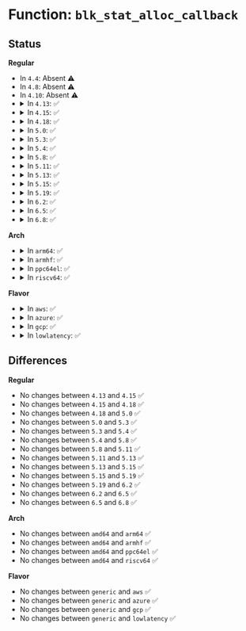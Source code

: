 # Function: <code>blk_stat_alloc_callback</code>

## Status
<b>Regular</b>
<ul>
<li>
In <code>4.4</code>: Absent ⚠️
</li>
<li>
In <code>4.8</code>: Absent ⚠️
</li>
<li>
In <code>4.10</code>: Absent ⚠️
</li>
<li>
<details>
<summary>In <code>4.13</code>: ✅</summary>

```c
struct blk_stat_callback *blk_stat_alloc_callback(void (*timer_fn)(struct blk_stat_callback *), int (*bucket_fn)(const struct request *), unsigned int buckets, void *data);
```

**Collision:** Unique Global

**Inline:** No

**Transformation:** False

**Instances:**

```
In block/blk-stat.c (ffffffff814344c0)
Location: block/blk-stat.c:136
Inline: False
Direct callers:
  - block/blk-mq.c:blk_mq_init_allocated_queue
  - block/blk-wbt.c:wbt_init
```
**Symbols:**

```
ffffffff814344c0-ffffffff81434591: blk_stat_alloc_callback (STB_GLOBAL)
```
</details>
</li>
<li>
<details>
<summary>In <code>4.15</code>: ✅</summary>

```c
struct blk_stat_callback *blk_stat_alloc_callback(void (*timer_fn)(struct blk_stat_callback *), int (*bucket_fn)(const struct request *), unsigned int buckets, void *data);
```

**Collision:** Unique Global

**Inline:** No

**Transformation:** False

**Instances:**

```
In block/blk-stat.c (ffffffff81460150)
Location: block/blk-stat.c:105
Inline: False
Direct callers:
  - block/blk-mq.c:blk_mq_init_allocated_queue
  - block/blk-wbt.c:wbt_init
```
**Symbols:**

```
ffffffff81460150-ffffffff8146021d: blk_stat_alloc_callback (STB_GLOBAL)
```
</details>
</li>
<li>
<details>
<summary>In <code>4.18</code>: ✅</summary>

```c
struct blk_stat_callback *blk_stat_alloc_callback(void (*timer_fn)(struct blk_stat_callback *), int (*bucket_fn)(const struct request *), unsigned int buckets, void *data);
```

**Collision:** Unique Global

**Inline:** No

**Transformation:** False

**Instances:**

```
In block/blk-stat.c (ffffffff814939b0)
Location: block/blk-stat.c:101
Inline: False
Direct callers:
  - block/blk-mq.c:blk_mq_init_allocated_queue
  - block/blk-wbt.c:wbt_init
```
**Symbols:**

```
ffffffff814939b0-ffffffff81493a7d: blk_stat_alloc_callback (STB_GLOBAL)
```
</details>
</li>
<li>
<details>
<summary>In <code>5.0</code>: ✅</summary>

```c
struct blk_stat_callback *blk_stat_alloc_callback(void (*timer_fn)(struct blk_stat_callback *), int (*bucket_fn)(const struct request *), unsigned int buckets, void *data);
```

**Collision:** Unique Global

**Inline:** No

**Transformation:** False

**Instances:**

```
In block/blk-stat.c (ffffffff814adab0)
Location: block/blk-stat.c:101
Inline: False
Direct callers:
  - block/blk-mq.c:blk_mq_init_allocated_queue
  - block/blk-wbt.c:wbt_init
```
**Symbols:**

```
ffffffff814adab0-ffffffff814adb7d: blk_stat_alloc_callback (STB_GLOBAL)
```
</details>
</li>
<li>
<details>
<summary>In <code>5.3</code>: ✅</summary>

```c
struct blk_stat_callback *blk_stat_alloc_callback(void (*timer_fn)(struct blk_stat_callback *), int (*bucket_fn)(const struct request *), unsigned int buckets, void *data);
```

**Collision:** Unique Global

**Inline:** No

**Transformation:** False

**Instances:**

```
In block/blk-stat.c (ffffffff814dbd40)
Location: block/blk-stat.c:102
Inline: False
Direct callers:
  - block/blk-mq.c:blk_mq_init_allocated_queue
  - block/blk-wbt.c:wbt_init
```
**Symbols:**

```
ffffffff814dbd40-ffffffff814dbe0e: blk_stat_alloc_callback (STB_GLOBAL)
```
</details>
</li>
<li>
<details>
<summary>In <code>5.4</code>: ✅</summary>

```c
struct blk_stat_callback *blk_stat_alloc_callback(void (*timer_fn)(struct blk_stat_callback *), int (*bucket_fn)(const struct request *), unsigned int buckets, void *data);
```

**Collision:** Unique Global

**Inline:** No

**Transformation:** False

**Instances:**

```
In block/blk-stat.c (ffffffff814f5170)
Location: block/blk-stat.c:102
Inline: False
Direct callers:
  - block/blk-mq.c:blk_mq_init_allocated_queue
  - block/blk-wbt.c:wbt_init
```
**Symbols:**

```
ffffffff814f5170-ffffffff814f523e: blk_stat_alloc_callback (STB_GLOBAL)
```
</details>
</li>
<li>
<details>
<summary>In <code>5.8</code>: ✅</summary>

```c
struct blk_stat_callback *blk_stat_alloc_callback(void (*timer_fn)(struct blk_stat_callback *), int (*bucket_fn)(const struct request *), unsigned int buckets, void *data);
```

**Collision:** Unique Global

**Inline:** No

**Transformation:** False

**Instances:**

```
In block/blk-stat.c (ffffffff81555b70)
Location: block/blk-stat.c:103
Inline: False
Direct callers:
  - block/blk-mq.c:blk_mq_init_allocated_queue
  - block/blk-wbt.c:wbt_init
```
**Symbols:**

```
ffffffff81555b70-ffffffff81555c3e: blk_stat_alloc_callback (STB_GLOBAL)
```
</details>
</li>
<li>
<details>
<summary>In <code>5.11</code>: ✅</summary>

```c
struct blk_stat_callback *blk_stat_alloc_callback(void (*timer_fn)(struct blk_stat_callback *), int (*bucket_fn)(const struct request *), unsigned int buckets, void *data);
```

**Collision:** Unique Global

**Inline:** No

**Transformation:** False

**Instances:**

```
In block/blk-stat.c (ffffffff815723c0)
Location: block/blk-stat.c:103
Inline: False
Direct callers:
  - block/blk-mq.c:blk_mq_init_allocated_queue
  - block/blk-wbt.c:wbt_init
```
**Symbols:**

```
ffffffff815723c0-ffffffff8157248e: blk_stat_alloc_callback (STB_GLOBAL)
```
</details>
</li>
<li>
<details>
<summary>In <code>5.13</code>: ✅</summary>

```c
struct blk_stat_callback *blk_stat_alloc_callback(void (*timer_fn)(struct blk_stat_callback *), int (*bucket_fn)(const struct request *), unsigned int buckets, void *data);
```

**Collision:** Unique Global

**Inline:** No

**Transformation:** False

**Instances:**

```
In block/blk-stat.c (ffffffff8157a3e0)
Location: block/blk-stat.c:103
Inline: False
Direct callers:
  - block/blk-mq.c:blk_mq_init_allocated_queue
  - block/blk-wbt.c:wbt_init
```
**Symbols:**

```
ffffffff8157a3e0-ffffffff8157a4ae: blk_stat_alloc_callback (STB_GLOBAL)
```
</details>
</li>
<li>
<details>
<summary>In <code>5.15</code>: ✅</summary>

```c
struct blk_stat_callback *blk_stat_alloc_callback(void (*timer_fn)(struct blk_stat_callback *), int (*bucket_fn)(const struct request *), unsigned int buckets, void *data);
```

**Collision:** Unique Global

**Inline:** No

**Transformation:** False

**Instances:**

```
In block/blk-stat.c (ffffffff815df770)
Location: block/blk-stat.c:103
Inline: False
Direct callers:
  - block/blk-mq.c:blk_mq_init_allocated_queue
  - block/blk-wbt.c:wbt_init
```
**Symbols:**

```
ffffffff815df770-ffffffff815df83e: blk_stat_alloc_callback (STB_GLOBAL)
```
</details>
</li>
<li>
<details>
<summary>In <code>5.19</code>: ✅</summary>

```c
struct blk_stat_callback *blk_stat_alloc_callback(void (*timer_fn)(struct blk_stat_callback *), int (*bucket_fn)(const struct request *), unsigned int buckets, void *data);
```

**Collision:** Unique Global

**Inline:** No

**Transformation:** False

**Instances:**

```
In block/blk-stat.c (ffffffff8168dea0)
Location: block/blk-stat.c:103
Inline: False
Direct callers:
  - block/blk-mq.c:blk_mq_init_allocated_queue
  - block/blk-wbt.c:wbt_init
```
**Symbols:**

```
ffffffff8168dea0-ffffffff8168df86: blk_stat_alloc_callback (STB_GLOBAL)
```
</details>
</li>
<li>
<details>
<summary>In <code>6.2</code>: ✅</summary>

```c
struct blk_stat_callback *blk_stat_alloc_callback(void (*timer_fn)(struct blk_stat_callback *), int (*bucket_fn)(const struct request *), unsigned int buckets, void *data);
```

**Collision:** Unique Global

**Inline:** No

**Transformation:** False

**Instances:**

```
In block/blk-stat.c (ffffffff8174c7a0)
Location: block/blk-stat.c:103
Inline: False
Direct callers:
  - block/blk-mq.c:blk_mq_init_allocated_queue
  - block/blk-wbt.c:wbt_init
```
**Symbols:**

```
ffffffff8174c7a0-ffffffff8174c886: blk_stat_alloc_callback (STB_GLOBAL)
```
</details>
</li>
<li>
<details>
<summary>In <code>6.5</code>: ✅</summary>

```c
struct blk_stat_callback *blk_stat_alloc_callback(void (*timer_fn)(struct blk_stat_callback *), int (*bucket_fn)(const struct request *), unsigned int buckets, void *data);
```

**Collision:** Unique Global

**Inline:** No

**Transformation:** False

**Instances:**

```
In block/blk-stat.c (ffffffff81788ee0)
Location: block/blk-stat.c:103
Inline: False
Direct callers:
  - block/blk-wbt.c:wbt_init
```
**Symbols:**

```
ffffffff81788ee0-ffffffff81788fc6: blk_stat_alloc_callback (STB_GLOBAL)
```
</details>
</li>
<li>
<details>
<summary>In <code>6.8</code>: ✅</summary>

```c
struct blk_stat_callback *blk_stat_alloc_callback(void (*timer_fn)(struct blk_stat_callback *), int (*bucket_fn)(const struct request *), unsigned int buckets, void *data);
```

**Collision:** Unique Global

**Inline:** No

**Transformation:** False

**Instances:**

```
In block/blk-stat.c (ffffffff817cb610)
Location: block/blk-stat.c:103
Inline: False
Direct callers:
  - block/blk-wbt.c:wbt_init
```
**Symbols:**

```
ffffffff817cb610-ffffffff817cb725: blk_stat_alloc_callback (STB_GLOBAL)
```
</details>
</li>
</ul>
<b>Arch</b>
<ul>
<li>
<details>
<summary>In <code>arm64</code>: ✅</summary>

```c
struct blk_stat_callback *blk_stat_alloc_callback(void (*timer_fn)(struct blk_stat_callback *), int (*bucket_fn)(const struct request *), unsigned int buckets, void *data);
```

**Collision:** Unique Global

**Inline:** No

**Transformation:** False

**Instances:**

```
In block/blk-stat.c (ffff8000105f51d0)
Location: block/blk-stat.c:102
Inline: False
Direct callers:
  - block/blk-mq.c:blk_mq_init_allocated_queue
  - block/blk-wbt.c:wbt_init
```
**Symbols:**

```
ffff8000105f51d0-ffff8000105f52b4: blk_stat_alloc_callback (STB_GLOBAL)
```
</details>
</li>
<li>
<details>
<summary>In <code>armhf</code>: ✅</summary>

```c
struct blk_stat_callback *blk_stat_alloc_callback(void (*timer_fn)(struct blk_stat_callback *), int (*bucket_fn)(const struct request *), unsigned int buckets, void *data);
```

**Collision:** Unique Global

**Inline:** No

**Transformation:** False

**Instances:**

```
In block/blk-stat.c (c07a0d1c)
Location: block/blk-stat.c:102
Inline: False
Direct callers:
  - block/blk-mq.c:blk_mq_init_allocated_queue
  - block/blk-wbt.c:wbt_init
```
**Symbols:**

```
c07a0d1c-c07a0e18: blk_stat_alloc_callback (STB_GLOBAL)
```
</details>
</li>
<li>
<details>
<summary>In <code>ppc64el</code>: ✅</summary>

```c
struct blk_stat_callback *blk_stat_alloc_callback(void (*timer_fn)(struct blk_stat_callback *), int (*bucket_fn)(const struct request *), unsigned int buckets, void *data);
```

**Collision:** Unique Global

**Inline:** No

**Transformation:** False

**Instances:**

```
In block/blk-stat.c (c00000000078cd00)
Location: block/blk-stat.c:102
Inline: False
Direct callers:
  - block/blk-mq.c:blk_mq_init_allocated_queue
  - block/blk-wbt.c:wbt_init
```
**Symbols:**

```
c00000000078cd00-c00000000078ce48: blk_stat_alloc_callback (STB_GLOBAL)
```
</details>
</li>
<li>
<details>
<summary>In <code>riscv64</code>: ✅</summary>

```c
struct blk_stat_callback *blk_stat_alloc_callback(void (*timer_fn)(struct blk_stat_callback *), int (*bucket_fn)(const struct request *), unsigned int buckets, void *data);
```

**Collision:** Unique Global

**Inline:** No

**Transformation:** False

**Instances:**

```
In block/blk-stat.c (ffffffe000432f50)
Location: block/blk-stat.c:102
Inline: False
Direct callers:
  - block/blk-mq.c:blk_mq_init_allocated_queue
  - block/blk-wbt.c:wbt_init
```
**Symbols:**

```
ffffffe000432f50-ffffffe000433020: blk_stat_alloc_callback (STB_GLOBAL)
```
</details>
</li>
</ul>
<b>Flavor</b>
<ul>
<li>
<details>
<summary>In <code>aws</code>: ✅</summary>

```c
struct blk_stat_callback *blk_stat_alloc_callback(void (*timer_fn)(struct blk_stat_callback *), int (*bucket_fn)(const struct request *), unsigned int buckets, void *data);
```

**Collision:** Unique Global

**Inline:** No

**Transformation:** False

**Instances:**

```
In block/blk-stat.c (ffffffff814ed750)
Location: block/blk-stat.c:102
Inline: False
Direct callers:
  - block/blk-mq.c:blk_mq_init_allocated_queue
  - block/blk-wbt.c:wbt_init
```
**Symbols:**

```
ffffffff814ed750-ffffffff814ed81e: blk_stat_alloc_callback (STB_GLOBAL)
```
</details>
</li>
<li>
<details>
<summary>In <code>azure</code>: ✅</summary>

```c
struct blk_stat_callback *blk_stat_alloc_callback(void (*timer_fn)(struct blk_stat_callback *), int (*bucket_fn)(const struct request *), unsigned int buckets, void *data);
```

**Collision:** Unique Global

**Inline:** No

**Transformation:** False

**Instances:**

```
In block/blk-stat.c (ffffffff814ddca0)
Location: block/blk-stat.c:102
Inline: False
Direct callers:
  - block/blk-mq.c:blk_mq_init_allocated_queue
  - block/blk-wbt.c:wbt_init
```
**Symbols:**

```
ffffffff814ddca0-ffffffff814ddd6e: blk_stat_alloc_callback (STB_GLOBAL)
```
</details>
</li>
<li>
<details>
<summary>In <code>gcp</code>: ✅</summary>

```c
struct blk_stat_callback *blk_stat_alloc_callback(void (*timer_fn)(struct blk_stat_callback *), int (*bucket_fn)(const struct request *), unsigned int buckets, void *data);
```

**Collision:** Unique Global

**Inline:** No

**Transformation:** False

**Instances:**

```
In block/blk-stat.c (ffffffff814e97e0)
Location: block/blk-stat.c:102
Inline: False
Direct callers:
  - block/blk-mq.c:blk_mq_init_allocated_queue
  - block/blk-wbt.c:wbt_init
```
**Symbols:**

```
ffffffff814e97e0-ffffffff814e98ae: blk_stat_alloc_callback (STB_GLOBAL)
```
</details>
</li>
<li>
<details>
<summary>In <code>lowlatency</code>: ✅</summary>

```c
struct blk_stat_callback *blk_stat_alloc_callback(void (*timer_fn)(struct blk_stat_callback *), int (*bucket_fn)(const struct request *), unsigned int buckets, void *data);
```

**Collision:** Unique Global

**Inline:** No

**Transformation:** False

**Instances:**

```
In block/blk-stat.c (ffffffff815027b0)
Location: block/blk-stat.c:102
Inline: False
Direct callers:
  - block/blk-mq.c:blk_mq_init_allocated_queue
  - block/blk-wbt.c:wbt_init
```
**Symbols:**

```
ffffffff815027b0-ffffffff8150287e: blk_stat_alloc_callback (STB_GLOBAL)
```
</details>
</li>
</ul>

## Differences
<b>Regular</b>
<ul>
<li>
No changes between <code>4.13</code> and <code>4.15</code> ✅
</li>
<li>
No changes between <code>4.15</code> and <code>4.18</code> ✅
</li>
<li>
No changes between <code>4.18</code> and <code>5.0</code> ✅
</li>
<li>
No changes between <code>5.0</code> and <code>5.3</code> ✅
</li>
<li>
No changes between <code>5.3</code> and <code>5.4</code> ✅
</li>
<li>
No changes between <code>5.4</code> and <code>5.8</code> ✅
</li>
<li>
No changes between <code>5.8</code> and <code>5.11</code> ✅
</li>
<li>
No changes between <code>5.11</code> and <code>5.13</code> ✅
</li>
<li>
No changes between <code>5.13</code> and <code>5.15</code> ✅
</li>
<li>
No changes between <code>5.15</code> and <code>5.19</code> ✅
</li>
<li>
No changes between <code>5.19</code> and <code>6.2</code> ✅
</li>
<li>
No changes between <code>6.2</code> and <code>6.5</code> ✅
</li>
<li>
No changes between <code>6.5</code> and <code>6.8</code> ✅
</li>
</ul>
<b>Arch</b>
<ul>
<li>
No changes between <code>amd64</code> and <code>arm64</code> ✅
</li>
<li>
No changes between <code>amd64</code> and <code>armhf</code> ✅
</li>
<li>
No changes between <code>amd64</code> and <code>ppc64el</code> ✅
</li>
<li>
No changes between <code>amd64</code> and <code>riscv64</code> ✅
</li>
</ul>
<b>Flavor</b>
<ul>
<li>
No changes between <code>generic</code> and <code>aws</code> ✅
</li>
<li>
No changes between <code>generic</code> and <code>azure</code> ✅
</li>
<li>
No changes between <code>generic</code> and <code>gcp</code> ✅
</li>
<li>
No changes between <code>generic</code> and <code>lowlatency</code> ✅
</li>
</ul>
